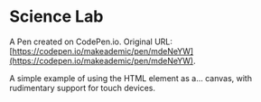 # Science Lab

A Pen created on CodePen.io. Original URL: [https://codepen.io/makeademic/pen/mdeNeYW](https://codepen.io/makeademic/pen/mdeNeYW).

A simple example of using the HTML <canvas> element as a... canvas, with rudimentary support for touch devices. 
